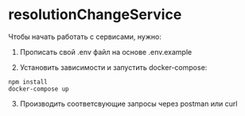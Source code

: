 # resolutionChangeService
Чтобы начать работать с сервисами, нужно:

1. Прописать свой .env файл на основе .env.example

2. Установить зависимости и запустить docker-compose:

```
npm install
docker-compose up
```

3. Производить соответсвующие запросы через postman или curl